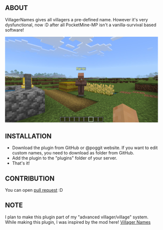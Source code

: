## ABOUT
VillagerNames gives all villagers a pre-defined name. However it's very dysfunctional, now :D after all PocketMine-MP isn't a vanilla-survival based software! 

<img src="https://github.com/nxpinhum5326/VillagerNames/blob/master/resources/Minecraft%20Screenshot%202024.03.03%20-%2012.05.10.95.png" alt="VillagerNames Logo" title="VillagerNames" loading="eager" />

## INSTALLATION
- Download the plugin from GitHub or @poggit website. If you want to edit custom names, you need to download as folder from GitHub.
- Add the plugin to the "plugins" folder of your server.
- That's it!

## CONTRIBUTION
You can open [pull request](https://github.com/nxpinhum5326/VillagerNames/pulls) :D

## NOTE
   I plan to make this plugin part of my "advanced villager/village" system.
   While making this plugin, I was inspired by the mod here! [Villager Names](https://www.curseforge.com/minecraft/mc-mods/villager-names)
   
